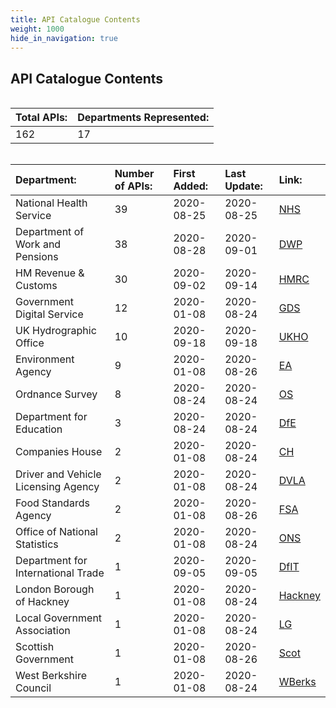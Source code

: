 ```yaml
---
title: API Catalogue Contents
weight: 1000
hide_in_navigation: true
---
```


## API Catalogue Contents

<div style="height:1px;font-size:1px;">&nbsp;</div>

|Total APIs:|Departments Represented:|
|:---|:---|
|162|17|

<div style="height:1px;font-size:1px;">&nbsp;</div>

|Department:|Number of APIs:|First Added:|Last Update:|Link:|
|:---|:---|:---|:---|:---|
|National Health Service|39|2020-08-25|2020-08-25|[NHS](/NHS/)|
|Department of Work and Pensions|38|2020-08-28|2020-09-01|[DWP](/DWP/)|
|HM Revenue & Customs|30|2020-09-02|2020-09-14|[HMRC](/HMRC/)|
|Government Digital Service|12|2020-01-08|2020-08-24|[GDS](/GDS/)|
|UK Hydrographic Office|10|2020-09-18|2020-09-18|[UKHO](/UKHO/)|
|Environment Agency|9|2020-01-08|2020-08-26|[EA](/EA/)|
|Ordnance Survey|8|2020-08-24|2020-08-24|[OS](/OS/)|
|Department for Education|3|2020-08-24|2020-08-24|[DfE](/DfE/)|
|Companies House|2|2020-01-08|2020-08-24|[CH](/CH/)|
|Driver and Vehicle Licensing Agency|2|2020-01-08|2020-08-24|[DVLA](/DVLA/)|
|Food Standards Agency|2|2020-01-08|2020-08-26|[FSA](/FSA/)|
|Office of National Statistics|2|2020-01-08|2020-08-24|[ONS](/ONS/)|
|Department for International Trade|1|2020-09-05|2020-09-05|[DfIT](/DfIT/)|
|London Borough of Hackney|1|2020-01-08|2020-08-24|[Hackney](/Hackney/)|
|Local Government Association|1|2020-01-08|2020-08-24|[LG](/LG/)|
|Scottish Government|1|2020-01-08|2020-08-26|[Scot](/Scot/)|
|West Berkshire Council|1|2020-01-08|2020-08-24|[WBerks](/WBerks/)|
